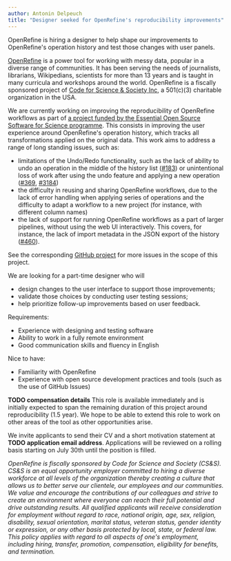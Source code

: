 ```yaml
---
author: Antonin Delpeuch
title: "Designer seeked for OpenRefine's reproducibility improvements"
---
```


OpenRefine is hiring a designer to help shape our improvements to OpenRefine's operation history and test those changes with user panels.
<!--truncate-->

[OpenRefine](https://openrefine.org/) is a power tool for working with messy data, popular in a diverse range of communities. It has been serving the needs of journalists, librarians, Wikipedians, scientists for more than 13 years and is taught in many curricula and workshops around the world. OpenRefine is a fiscally sponsored project of [Code for Science & Society Inc](https://codeforscience.org/), a 501(c)(3) charitable organization in the USA.

We are currently working on improving the reproducibility of OpenRefine workflows as part of [a project funded by the Essential Open Source Software for Science programme](https://chanzuckerberg.com/eoss/proposals/improving-openrefines-reproducibility/).
This consists in improving the user experience around OpenRefine's operation history, which tracks all transformations applied on the original data. This work aims to address a range of long standing issues, such as:
- limitations of the Undo/Redo functionality, such as the lack of ability to undo an operation in the middle of the history list ([#183](https://github.com/OpenRefine/OpenRefine/issues/183)) or unintentional loss of work after using the undo feature and
  applying a new operation ([#369](https://github.com/OpenRefine/OpenRefine/issues/369), [#3184](https://github.com/OpenRefine/OpenRefine/issues/3184))
- the difficulty in reusing and sharing OpenRefine workflows, due to the lack of error handling when applying series of operations and the difficulty to adapt a workflow to a new project (for instance, with different column names)
- the lack of support for running OpenRefine workflows as a part of larger pipelines, without using the web UI interactively. This covers, for instance, the lack of import metadata in the JSON export of the history
  ([#460](https://github.com/OpenRefine/OpenRefine/issues/460)).

See the corresponding [GitHub project](https://github.com/orgs/OpenRefine/projects/6) for more issues in the scope of this project.

We are looking for a part-time designer who will
* design changes to the user interface to support those improvements;
* validate those choices by conducting user testing sessions;
* help prioritize follow-up improvements based on user feedback.

Requirements: 
* Experience with designing and testing software
* Ability to work in a fully remote environment
* Good communication skills and fluency in English

Nice to have:
* Familiarity with OpenRefine
* Experience with open source development practices and tools (such as the use of GitHub Issues)

**TODO compensation details**
This role is available immediately and is initially expected to span the remaining duration of this project around reproducibility (1.5 year). We hope to be able to extend this role to work on other areas of the tool as other opportunities arise.

We invite applicants to send their CV and a short motivation statement at **TODO application email address**. Applications will be reviewed on a rolling basis starting on July 30th until the position is filled.

*OpenRefine is fiscally sponsored by Code for Science and Society (CS&S). CS&S is an equal opportunity employer committed to hiring a diverse workforce at all levels of the organization thereby creating a culture that allows us to better serve our clientele, our employees and our communities. We value and encourage the contributions of our colleagues and strive to create an environment where everyone can reach their full potential and drive outstanding results. All qualified applicants will receive consideration for employment without regard to race, national origin, age, sex, religion, disability, sexual orientation, marital status, veteran status, gender identity or expression, or any other basis protected by local, state, or federal law. This policy applies with regard to all aspects of one's employment, including hiring, transfer, promotion, compensation, eligibility for benefits, and termination.*

